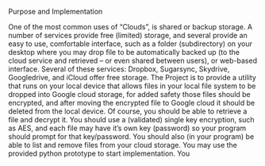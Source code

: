 Purpose and Implementation

One of the most common uses of “Clouds”, is shared or backup storage.
A number of services provide free (limited) storage, and several provide an
easy to use, comfortable interface, such as a folder (subdirectory) on your desktop
where you may drop file to be automatically backed up (to the cloud service and
retrieved – or even shared between users), or web-based interface.
Several of these services: Dropbox, Sugarsync, Skydrive, Googledrive, and iCloud
offer free storage.
The Project is to provide a utility that runs on your local device that allows
files in your local file system to be dropped into Google cloud storage, for added
safety those files should be encrypted, and after moving the encrypted file to Google
cloud it should be deleted from the local device. Of course, you should be able to
retrieve a file and decrypt it.
You should use a (validated) single key encryption, such as AES, and each file may
have it’s own key (password) so your program should prompt for that key/password.
You should also (in your program) be able to list and remove files from your
cloud storage.
You may use the provided python prototype to start implementation.
You
